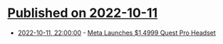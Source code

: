 # [Published on 2022-10-11](index.md)

* [2022-10-11, 22:00:00](https://tech.slashdot.org/story/22/10/11/1845209/meta-launches-14999-quest-pro-headset?utm_source=rss1.0mainlinkanon&utm_medium=feed) - [Meta Launches $1,4999 Quest Pro Headset](https://tech.slashdot.org/story/22/10/11/1845209/meta-launches-14999-quest-pro-headset?utm_source=rss1.0mainlinkanon&utm_medium=feed)
